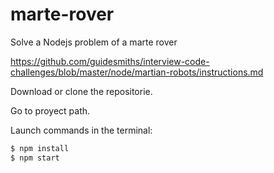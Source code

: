 # marte-rover
Solve a Nodejs problem of a marte rover

https://github.com/guidesmiths/interview-code-challenges/blob/master/node/martian-robots/instructions.md


Download or clone the repositorie.

Go to proyect path.

Launch commands in the terminal:
```sh
$ npm install
$ npm start
```